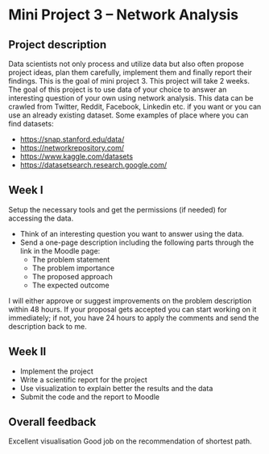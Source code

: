 # Mini Project 3 – Network Analysis

## Project description
Data scientists not only process and utilize data but also often propose project ideas, plan them carefully, implement them and finally report their findings. This is the goal of mini project 3. This project will take 2 weeks. The goal of this project is to use data of your choice to answer an interesting question of your own using network analysis. This data can be crawled from Twitter, Reddit, Facebook, Linkedin etc. if you want or you can use an already existing dataset. Some examples of place where you can find datasets:

- https://snap.stanford.edu/data/
- https://networkrepository.com/
- https://www.kaggle.com/datasets
- https://datasetsearch.research.google.com/

## Week I
Setup the necessary tools and get the permissions (if needed) for accessing the data.
- Think of an interesting question you want to answer using the data.
- Send a one-page description including the following parts through the link in
the Moodle page:
    - The problem statement
    - The problem importance
    - The proposed approach
    - The expected outcome

I will either approve or suggest improvements on the problem description within 48 hours. If your proposal gets accepted you can start working on it immediately; if not, you have 24 hours to apply the comments and send the description back to me.


## Week II
-  Implement the project
-  Write a scientific report for the project
-  Use visualization to explain better the results and the data
-  Submit the code and the report to Moodle

## Overall feedback
Excellent visualisation
Good job on the recommendation of shortest path.